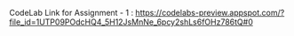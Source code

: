 CodeLab Link for Assignment - 1 : https://codelabs-preview.appspot.com/?file_id=1UTP09POdcHQ4_5H12JsMnNe_6pcy2shLs6fOHz786tQ#0
